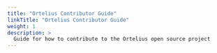 ```yaml
---
title: "Ortelius Contributor Guide"
linkTitle: "Ortelius Contributor Guide"
weight: 1
description: >
  Guide for how to contribute to the Ortelius open source project
---
```

